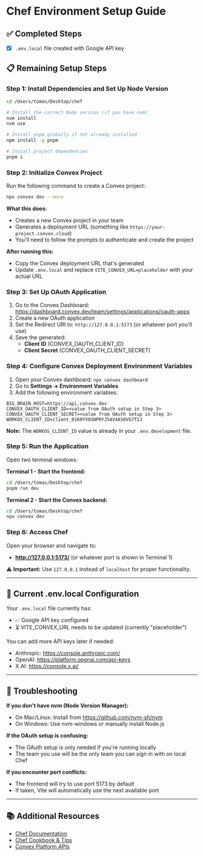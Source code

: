 # Chef Environment Setup Guide

## ✅ Completed Steps
- [x] `.env.local` file created with Google API key

## 📋 Remaining Setup Steps

### Step 1: Install Dependencies and Set Up Node Version

```bash
cd /Users/tomas/Desktop/chef

# Install the correct Node version (if you have nvm)
nvm install
nvm use

# Install pnpm globally if not already installed
npm install -g pnpm

# Install project dependencies
pnpm i
```

### Step 2: Initialize Convex Project

Run the following command to create a Convex project:

```bash
npx convex dev --once
```

**What this does:**
- Creates a new Convex project in your team
- Generates a deployment URL (something like `https://your-project.convex.cloud`)
- You'll need to follow the prompts to authenticate and create the project

**After running this:**
- Copy the Convex deployment URL that's generated
- Update `.env.local` and replace `VITE_CONVEX_URL=placeholder` with your actual URL

### Step 3: Set Up OAuth Application

1. Go to the Convex Dashboard: https://dashboard.convex.dev/team/settings/applications/oauth-apps
2. Create a new OAuth application
3. Set the Redirect URI to: `http://127.0.0.1:5173` (or whatever port you'll use)
4. Save the generated:
   - **Client ID** (CONVEX_OAUTH_CLIENT_ID)
   - **Client Secret** (CONVEX_OAUTH_CLIENT_SECRET)

### Step 4: Configure Convex Deployment Environment Variables

1. Open your Convex dashboard: `npx convex dashboard`
2. Go to **Settings → Environment Variables**
3. Add the following environment variables:

```env
BIG_BRAIN_HOST=https://api.convex.dev
CONVEX_OAUTH_CLIENT_ID=<value from OAuth setup in Step 3>
CONVEX_OAUTH_CLIENT_SECRET=<value from OAuth setup in Step 3>
WORKOS_CLIENT_ID=client_01K0YV0SNPRYJ5AV4AS0VG7T1J
```

**Note:** The `WORKOS_CLIENT_ID` value is already in your `.env.development` file.

### Step 5: Run the Application

Open two terminal windows:

**Terminal 1 - Start the frontend:**
```bash
cd /Users/tomas/Desktop/chef
pnpm run dev
```

**Terminal 2 - Start the Convex backend:**
```bash
cd /Users/tomas/Desktop/chef
npx convex dev
```

### Step 6: Access Chef

Open your browser and navigate to:
- **http://127.0.0.1:5173/** (or whatever port is shown in Terminal 1)

⚠️ **Important:** Use `127.0.0.1` instead of `localhost` for proper functionality.

---

## 🔑 Current .env.local Configuration

Your `.env.local` file currently has:
- ✅ Google API key configured
- ⏳ VITE_CONVEX_URL needs to be updated (currently "placeholder")

You can add more API keys later if needed:
- Anthropic: https://console.anthropic.com/
- OpenAI: https://platform.openai.com/api-keys
- X.AI: https://console.x.ai/

---

## 🐛 Troubleshooting

**If you don't have nvm (Node Version Manager):**
- On Mac/Linux: Install from https://github.com/nvm-sh/nvm
- On Windows: Use nvm-windows or manually install Node.js

**If the OAuth setup is confusing:**
- The OAuth setup is only needed if you're running locally
- The team you use will be the only team you can sign in with on local Chef

**If you encounter port conflicts:**
- The frontend will try to use port 5173 by default
- If taken, Vite will automatically use the next available port

---

## 📚 Additional Resources

- [Chef Documentation](https://docs.convex.dev/chef)
- [Chef Cookbook & Tips](https://stack.convex.dev/chef-cookbook-tips-working-with-ai-app-builders)
- [Convex Platform APIs](https://docs.convex.dev/platform-apis)
